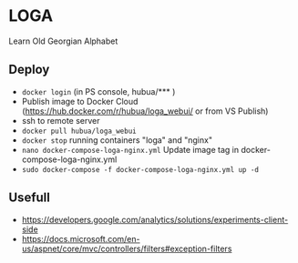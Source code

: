 # LOGA
Learn Old Georgian Alphabet

## Deploy
* ```docker login``` (in PS console, hubua/*** )
* Publish image to Docker Cloud (https://hub.docker.com/r/hubua/loga_webui/ or from VS Publish)
* ssh to remote server
* ```docker pull hubua/loga_webui```
* ```docker stop``` running containers "loga" and "nginx"
* ```nano docker-compose-loga-nginx.yml``` Update image tag in docker-compose-loga-nginx.yml
* ```sudo docker-compose -f docker-compose-loga-nginx.yml up -d```

## Usefull
* https://developers.google.com/analytics/solutions/experiments-client-side
* https://docs.microsoft.com/en-us/aspnet/core/mvc/controllers/filters#exception-filters
